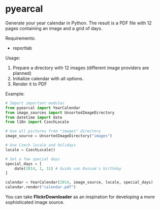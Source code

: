 pyearcal
========
Generate your year calendar in Python. The result is a PDF file with 12 pages containing an image and a grid of days.

Requirements:
* reportlab

Usage:

1. Prepare a directory with 12 images (different image providers are planned)
2. Initialize calendar with all options.
3. Render it to PDF

Example:

```python
# Import important modules
from pyearcal import YearCalendar
from image_sources import UnsortedImageDirectory
from datetime import date
from l10n import CzechLocale

# Use all pictures from "images" directory
image_source = UnsortedImageDirectory("images")

# Use Czech locale and holidays
locale = CzechLocale()

# Set a few special days
special_days = [
    date(2014, 1, 31) # Guido van Rossum's birthday
]

calendar = YearCalendar(2014, image_source, locale, special_days)
calendar.render("calendar.pdf")
```

You can take **FlickrDownloader** as an inspiration for developing a more sophisticated image source.